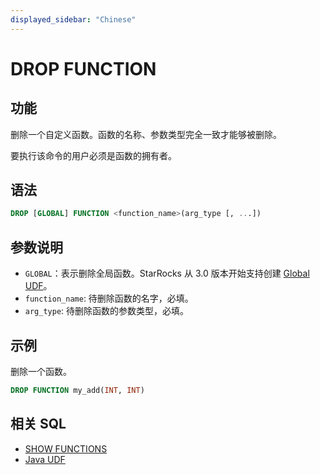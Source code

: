 ```yaml
---
displayed_sidebar: "Chinese"
---
```


# DROP FUNCTION

## 功能

删除一个自定义函数。函数的名称、参数类型完全一致才能够被删除。

要执行该命令的用户必须是函数的拥有者。

## 语法

```sql
DROP [GLOBAL] FUNCTION <function_name>(arg_type [, ...])
```

## 参数说明

- `GLOBAL`：表示删除全局函数。StarRocks 从 3.0 版本开始支持创建 [Global UDF](../../sql-functions/JAVA_UDF.md)。
- `function_name`: 待删除函数的名字，必填。
- `arg_type`: 待删除函数的参数类型，必填。

## 示例

删除一个函数。

```sql
DROP FUNCTION my_add(INT, INT)
```

## 相关 SQL

- [SHOW FUNCTIONS](./show-functions.md)
- [Java UDF](../../sql-functions/JAVA_UDF.md)
